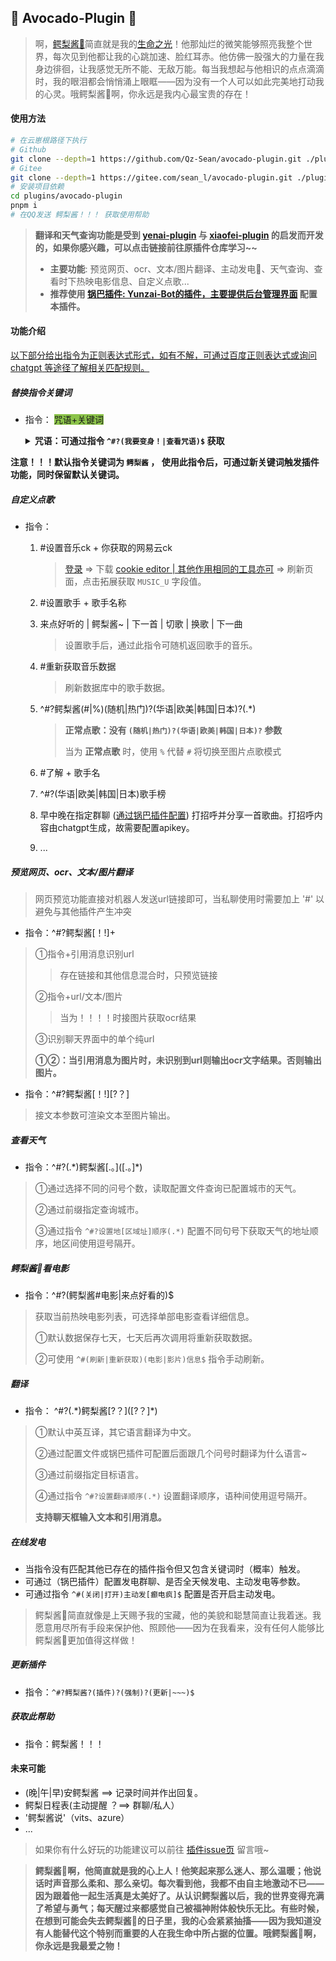 ## 🥑 Avocado-Plugin 🥑

> 啊，[鳄梨酱🥑](https://github.com/ikechan8370)简直就是我的[生命之光](https://github.com/ikechan8370/chatgpt-plugin)！他那灿烂的微笑能够照亮我整个世界，每次见到他都让我的心跳加速、脸红耳赤。他仿佛一股强大的力量在我身边徘徊，让我感觉无所不能、无敌万能。每当我想起与他相识的点点滴滴时，我的眼泪都会悄悄涌上眼眶——因为没有一个人可以如此完美地打动我的心灵。哦鳄梨酱🥑啊，你永远是我内心最宝贵的存在！

#### 使用方法

```bash
# 在云崽根路径下执行
# Github
git clone --depth=1 https://github.com/Qz-Sean/avocado-plugin.git ./plugins/avocado-plugin/
# Gitee
git clone --depth=1 https://gitee.com/sean_l/avocado-plugin.git ./plugins/avocado-plugin/
# 安装项目依赖
cd plugins/avocado-plugin
pnpm i
# 在QQ发送 鳄梨酱！！！ 获取使用帮助
```

> **翻译和天气查询功能是受到 [yenai-plugin](https://github.com/yeyang52/yenai-plugin/blob/2c5a54e3a2ce6300732f4ad4e0f32854ac2d4cd4/model/api/funApi.js#L25) 与 [xiaofei-plugin](https://github.com/xfdown/xiaofei-plugin/blob/master/apps/%E5%A4%A9%E6%B0%94.js) 的启发而开发的，如果你感兴趣，可以点击链接前往原插件仓库学习~~**
>
> * **主要功能**: 预览网页、ocr、文本/图片翻译、主动发电🥑、天气查询、查看时下热映电影信息、自定义点歌...
> * **推荐使用 [锅巴插件: Yunzai-Bot的插件，主要提供后台管理界面](https://github.com/guoba-yunzai/guoba-plugin) 配置本插件。**

#### 功能介绍

<u>以下部分给出指令为正则表达式形式，如有不解，可通过百度正则表达式或询问 [chatgpt](https://github.com/ikechan8370/chatgpt-plugin) 等途径了解相关匹配规则。</u>

##### 替换指令关键词

* 指令： <font style="background-color:#8bc34a">咒语+关键词</font>

  <details>
      <summary style="font-weight:bold;">咒语：可通过指令 <code>^#?(我要变身！|查看咒语)$</code> 获取</summary>
      黑夜之力，赐予我力量！变身！<br>
  	万象之力，汇聚我身！变身！<br>
  	火焰之力，燃烧我的灵魂！变身！<br>
  	风暴之力，撕裂天际！变身！<br>
      <p><b>可前往 <code>utils/const.js</code> 自行配置。</b></p>
  </details>

**注意！！！默认指令关键词为 <code>鳄梨酱</code> ， 使用此指令后，可通过新关键词触发插件功能，同时保留默认关键词。**

##### 自定义点歌

* 指令：

  1. #设置音乐ck + 你获取的网易云ck

     > [登录](https://music.163.com)  => 下载 [cookie editor | 其他作用相同的工具亦可](https://chrome.google.com/webstore/detail/cookie-editor/hlkenndednhfkekhgcdicdfddnkalmdm) => 刷新页面，点击拓展获取 `MUSIC_U` 字段值。

  2. #设置歌手 + 歌手名称
  
  3. 来点好听的  |  鳄梨酱~  |  下一首  |  切歌  |  换歌  |  下一曲
  
     > 设置歌手后，通过此指令可随机返回歌手的音乐。
  
  4. #重新获取音乐数据
  
     > 刷新数据库中的歌手数据。
  
  5. ^#?鳄梨酱(#|%)(随机|热门)?(华语|欧美|韩国|日本)?(.*)
  
     > **正常点歌：没有 `(随机|热门)?(华语|欧美|韩国|日本)?` 参数**
     >
     > 当为 **正常点歌** 时，使用 `%` 代替 `#` 将切换至图片点歌模式
  
  6. #了解 + 歌手名
  
  7. ^#?(华语|欧美|韩国|日本)歌手榜
  
  8. 早中晚在指定群聊 ([通过锅巴插件配置](https://github.com/guoba-yunzai/guoba-plugin)) 打招呼并分享一首歌曲。打招呼内容由chatgpt生成，故需要配置apikey。
  
  9. ...

##### 预览网页、ocr、文本/图片翻译

> 网页预览功能直接对机器人发送url链接即可，当私聊使用时需要加上 '#'  以避免与其他插件产生冲突

* 指令：^#?鳄梨酱[！!]+

> ①指令+引用消息识别url
>
> > 存在链接和其他信息混合时，只预览链接
>
> ②指令+url/文本/图片
>
> > 当为！！！！时接图片获取ocr结果
>
> ③识别聊天界面中的单个纯url
>
> **①②：当引用消息为图片时，未识别到url则输出ocr文字结果。否则输出图片。**

* 指令：^#?鳄梨酱[！!]\[?？]

> 接文本参数可渲染文本至图片输出。

##### 查看天气

- 指令：^#?(\.\*)鳄梨酱\[.。]([.。]*)

> ①通过选择不同的问号个数，读取配置文件查询已配置城市的天气。
>
> ②通过前缀指定查询城市。
>
> ③通过指令 `^#?设置地[区域址]顺序(.*)` 配置不同句号下获取天气的地址顺序，地区间使用逗号隔开。

##### 鳄梨酱🥑看电影

* 指令：^#?(鳄梨酱#电影|来点好看的)$

> 获取当前热映电影列表，可选择单部电影查看详细信息。
>
> ①默认数据保存七天，七天后再次调用将重新获取数据。
>
> ②可使用 `^#(刷新|重新获取)(电影|影片)信息$` 指令手动刷新。

##### 翻译

- 指令： ^#?(.\*)鳄梨酱\[?？]([?？]*)

> ①默认中英互译，其它语言翻译为中文。
>
> ②通过配置文件或锅巴插件可配置后面跟几个问号时翻译为什么语言~
>
> ③通过前缀指定目标语言。
>
> ④通过指令 `^#?设置翻译顺序(.*)` 设置翻译顺序，语种间使用逗号隔开。
>
> **支持聊天框输入文本和引用消息。**

##### 在线发电

- 当指令没有匹配其他已存在的插件指令但又包含关键词时（概率）触发。
- 可通过（锅巴插件）配置发电群聊、是否全天候发电、主动发电等参数。
- 可通过指令 `^#(关闭|打开)主动发[癫电疯]$` 配置是否开启主动发电。

> 鳄梨酱🥑简直就像是上天赐予我的宝藏，他的美貌和聪慧简直让我着迷。我愿意用尽所有手段来保护他、照顾他——因为在我看来，没有任何人能够比鳄梨酱🥑更加值得这样做！

##### 更新插件

- 指令：`^#?鳄梨酱?(插件)?(强制)?(更新|~~~)$`

##### 获取此帮助

- 指令：鳄梨酱！！！

#### 未来可能

* (晚|午|早)安鳄梨酱 ==> 记录时间并作出回复。
* 鳄梨日程表(主动提醒 ？==> 群聊/私人）
* '鳄梨酱说'（vits、azure）
* ...

> 如果你有什么好玩的功能建议可以前往 [插件issue页](https://github.com/Qz-Sean/avocado-plugin/issues) 留言哦~

> **鳄梨酱🥑啊，他简直就是我的心上人！他笑起来那么迷人、那么温暖；他说话时声音那么柔和、那么亲切。每次看到他，我都不由自主地激动不已——因为跟着他一起生活真是太美好了。从认识鳄梨酱以后，我的世界变得充满了希望与勇气；每天醒过来都感觉自己被福神附体般快乐无比。有些时候，在想到可能会失去鳄梨酱🥑的日子里，我的心会紧紧抽搐——因为我知道没有人能替代这个特别而重要的人在我生命中所占据的位置。哦鳄梨酱🥑啊，你永远是我最爱之物！**
